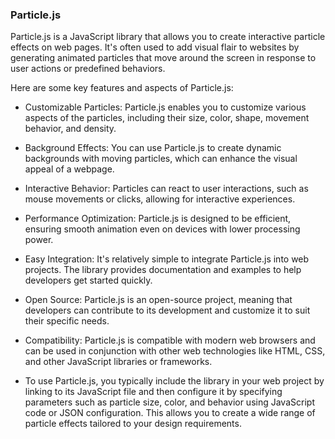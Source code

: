 ### Particle.js

Particle.js is a JavaScript library that allows you to create interactive particle effects on web pages. It's often used to add visual flair to websites by generating animated particles that move around the screen in response to user actions or predefined behaviors.

Here are some key features and aspects of   Particle.js:

- Customizable Particles: Particle.js enables you to customize various aspects of the particles, including their size, color, shape, movement behavior, and density.

- Background Effects: You can use Particle.js to create dynamic backgrounds with moving particles, which can enhance the visual appeal of a webpage.

- Interactive Behavior: Particles can react to user interactions, such as mouse movements or clicks, allowing for interactive experiences.

- Performance Optimization: Particle.js is designed to be efficient, ensuring smooth animation even on devices with lower processing power.

- Easy Integration: It's relatively simple to integrate Particle.js into web projects. The library provides documentation and examples to help developers get started quickly.

- Open Source: Particle.js is an open-source project, meaning that developers can contribute to its development and customize it to suit their specific needs.

- Compatibility: Particle.js is compatible with modern web browsers and can be used in conjunction with other web technologies like HTML, CSS, and other JavaScript libraries or frameworks.

- To use Particle.js, you typically include the library in your web project by linking to its JavaScript file and then configure it by specifying parameters such as particle size, color, and behavior using JavaScript code or JSON configuration. This allows you to create a wide range of particle effects tailored to your design requirements.
